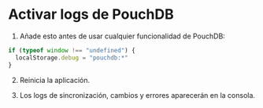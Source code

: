
# Activar logs de PouchDB

1. Añade esto antes de usar cualquier funcionalidad de PouchDB:

```ts
if (typeof window !== "undefined") {
  localStorage.debug = "pouchdb:*"
}
```

2. Reinicia la aplicación.

3. Los logs de sincronización, cambios y errores aparecerán en la consola.
